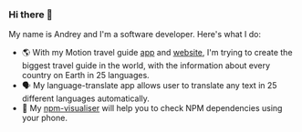 ### Hi there 👋

My name is Andrey and I'm a software developer. Here's what I do: 

- 🌎 With my Motion travel guide [app](https://play.google.com/store/apps/details?id=com.machete3845.motion) and [website](https://www.motion.travel/en/about), I'm trying to create the biggest travel guide in the world, with the information about every country on Earth in 25 languages.
- 🗣️ My language-translate app allows user to translate any text in 25 different languages automatically.
- 🔗 My [npm-visualiser](https://github.com/machete38/npm_visualiser) will help you to check NPM dependencies using your phone. 


